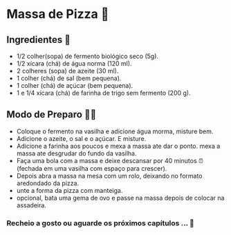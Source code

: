 # Massa de Pizza 🍕️

## Ingredientes 🛒️ 

- 1/2 colher(sopa) de fermento biológico seco (5g).
- 1/2 xícara (chá) de água norma (120 ml).
- 2 colheres (sopa) de azeite (30 ml).
- 1 colher (chá) de sal (bem pequena).
- 1 colher (chá) de açúcar  (bem pequena).
- 1 e 1/4 xícara (chá) de farinha de trigo sem fermento (200 g).


## Modo de Preparo 👨‍🍳️

- Coloque o fermento na vasilha e adicione água morma, misture bem.
- Adicione o azeite, o sal e o açúcar. E misture. 
- Adicione a farinha aos poucos e mexa a massa ate dar o ponto. mexa a massa ate desgrudar do fundo da vasilha.
- Faça uma bola com a massa e deixe descansar por 40 minutos ⏰️ (fechada em uma vasilha com espaço para crescer).
- Depois abra a massa na mesa com um rolo, deixando no formato aredondado da pizza.
- unte a forma da pizza com manteiga.
- opcional, bata uma gema de ovo e passe na massa depois de colocar na assadeira.

### Recheio  a gosto ou aguarde os próximos capítulos ... 🤔️
